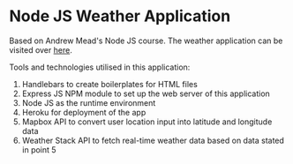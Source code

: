 # Node JS Weather Application
Based on Andrew Mead's Node JS course.
The weather application can be visited over [here](https://selwynang-weather-application.herokuapp.com).

Tools and technologies utilised in this application:
1. Handlebars to create boilerplates for HTML files
2. Express JS NPM module to set up the web server of this application
3. Node JS as the runtime environment
4. Heroku for deployment of the app
5. Mapbox API to convert user location input into latitude and longitude data
6. Weather Stack API to fetch real-time weather data based on data stated in point 5
